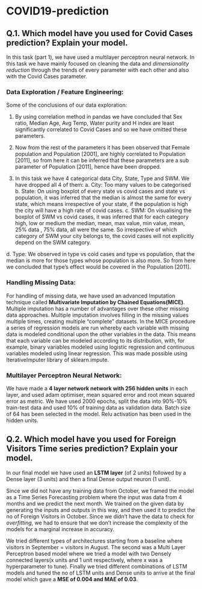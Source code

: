 # COVID19-prediction

## Q.1. Which model have you used for Covid Cases prediction? Explain your model.

In this task (part 1), we have used a multilayer perceptron neural network. In this task we have mainly focused on cleaning the data and *dimensionality reduction* through the trends of every parameter with each other and also with the Covid Cases parameter. 

### Data Exploration / Feature Engineering:

Some of the conclusions of our data exploration:
1.	By using correlation method in pandas we have concluded that Sex ratio, Median Age, Avg Temp, Water purity and H index are least significantly correlated to Covid Cases and so we have omitted these parameters.

2.	Now from the rest of the parameters it has been observed that Female population and Population [2001], are highly correlated to Population [2011], so from here it can be inferred that these parameters are a sub parameter of Population [2011], hence have been dropped.

3.	In this task we have 4 categorical data City, State, Type and SWM. We have dropped all 4 of them:
a.	City:  Too many values to be categorised
b.	State: On using boxplot of every state vs covid cases and state vs population, it was inferred that the median is almost the same for every state, which means irrespective of your state, if the population is high the city will have a high rate of covid cases.
c.	SWM: On visualising the boxplot of SWM vs covid cases, it was inferred that for each category high, low or medium the median, mean, max value, min value, mean, 25% data , 75% data, all were the same. So irrespective of which category of SWM your city belongs to, the covid cases will not explicitly depend on the SWM category.

d.	Type: We observed in type vs coid cases and type vs population, that the median is more for those types whose population is also more. So from here we concluded that type’s effect would be covered in the Population [2011].

### Handling Missing Data:

For handling of missing data, we have used an advanced Imputation technique called **Multivariate Imputation by Chained Equations(MICE)**. Multiple imputation has a number of advantages over these other missing data approaches. Multiple imputation involves filling in the missing values multiple times, creating multiple “complete” datasets.
In the MICE procedure a series of regression models are run whereby each variable with missing data is modeled conditional upon the other variables in the data. This means that each variable can be modeled according to its distribution, with, for example, binary variables modeled using logistic regression and continuous variables modeled using linear regression.
This  was made possible using IterativeImputer library of sklearn.impute.



### Multilayer Perceptron Neural Network:

We have made a **4 layer network network with 256 hidden units** in each layer, and used adam optimiser, mean squared error and root mean squared error as metric. We have used 2000 epochs, split the data into 90%-10% train-test data and used 10% of training data as validation data. Batch size of 64 has been selected in the model. Relu activation has been used in the hidden units.









## Q.2.	Which model have you used for Foreign Visitors Time series prediction? Explain your model.

In our final model we have used an **LSTM layer** (of 2 units) followed by a Dense layer (3 units) and then a final Dense output neuron (1 unit). 

Since we did not have any training data from October, we framed the model as a Time Series Forecasting problem where the input was data from 4 months and we predict the next month. We trained on the given data by generating the inputs and outputs in this way, and then used it to predict the no of Foreign Visitors in October. Since we didn’t have the data to check for *overfitting*, we had to ensure that we don’t increase the complexity of the models for a marginal increase in accuracy.

We tried different types of architectures starting from a baseline where visitors in September = visitors in August. The second was a Multi Layer Perceptron based model where we tried a model with two Densely connected layers(x units and 1 unit respectively, where x was a hyperparameter to tune). Finally we tried different combinations of LSTM models and tuned the no of LSTM units and Dense units to arrive at the final model which gave a **MSE of 0.004 and MAE of 0.03**. 


